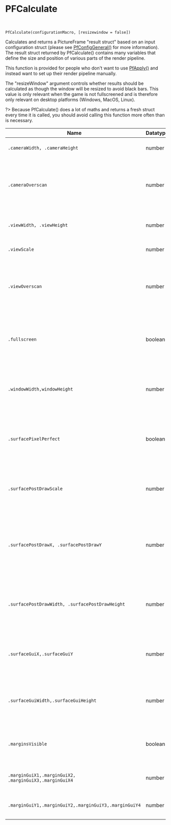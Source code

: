 # PFCalculate

&nbsp;

	PfCalculate(configurationMacro, [resizewindow = false])

Calculates and returns a PictureFrame "result struct" based on an input configuration struct (please see [PfConfigGeneral()](PfConfigGeneral]) for more information). The result struct returned by PfCalculate() contains many variables that define the size and position of various parts of the render pipeline.

This function is provided for people who don't want to use [PfApply()](PfApply) and instead want to set up their render pipeline manually.

The "resizeWindow" argument controls whether results should be calculated as though the window will be resized to avoid black bars. This value is only relevant when the game is not
fullscreened and is therefore only relevant on desktop platforms (Windows, MacOS, Linux).

?> Because PfCalculate() does a lot of maths and returns a fresh struct every time it is called, you should avoid calling this function more often than is necessary.


|Name           |Datatype                  |Purpose                                                     |
|---------------|--------------------------|------------------------------------------------------------|
|`.cameraWidth, .cameraHeight`      |number                    | The roomspace width and height of the camera.            |
|`.cameraOverscan`|number|The number of extra pixels, in roomspace, to add around the edges of the camera. This is the same literal value as in the configuration struct and is included for convenience.|
|`.viewWidth, .viewHeight`       |number|WThe width and height of the view used to draw the camera to the application surface.  |
|`.viewScale`     |number| The scaling factor between the camera and the view. |
|`.viewOverscan`|number                   |The number of extra pixels, in roomspace, to add around the edges of the view. This is equal to .cameraOverscan multiplied by .viewScale and is provided for convenience.        |
|`.fullscreen` |boolean                   |Whether the game should be in fullscreen mode. This value is only relevant on desktop platforms (Windows, MacOS, Linux). On other platforms, this will always be **true**.|
|`.windowWidth,windowHeight` |number|The dimensions of the window. If the .fullscreen variable (see above) is **true** then these values will be the same as the display's width and height.|
|`.surfacePixelPerfect` |boolean|Whether the application surface should be drawn as pixel perfect where possible. This will cause [PfPostDrawAppSurface()](PfPostDrawAppSurface) to default to no texture filtering to preserve clean pixel edges.|
|`.surfacePostDrawScale`|number|The scaling factor between the view and the window (backbuffer). This includes the contribution from the overscan scale from the configuration struct.|
|`.surfacePostDrawX, .surfacePostDrawY` |number|The draw position for the application surface in the Post Draw event (i.e. the coordinates in the window/backbuffer). These values are in "window space' and will not necessarily line up with roomspace coordinates.|
|`.surfacePostDrawWidth, .surfacePostDrawHeight`|number|The size for the application surface in the Post Draw event (see above.) These values are in "window space' and will not necessarily line up with roomspace coordinates.|
|`.surfaceGuiX,.surfaceGuiY`|number|The draw position for the application surface on the GUI layer. These values are in "GUI-space' and will not necessarily line up with roomspace coordinates.|
|`.surfaceGuiWidth,.surfaceGuiHeight`|number|The size for the publication surface on the GUI layer. These values are in "GUI-space' and will not necessarily line up with roomspace coordinates.|
|`.marginsVisible`|boolean|Whether any of the margins are visible. You should check this variable before drawing the margins (using the variables below).|
|`.marginGuiX1,.marginGuiX2, .marginGuiX3,.marginGuiX4`|number|Coordinates for the margins around the application surface in GUI-space.|
|`.marginGuiY1,.marginGuiY2,.marginGuiY3,.marginGuiY4`|number|Coordinates for the margins around the application surface in GUI-space.|
